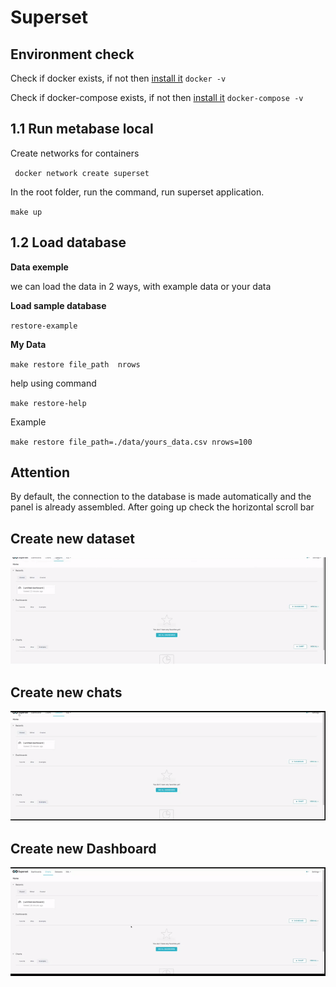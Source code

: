# Superset

## **Environment check**

Check if docker exists, if not then [install it](https://docs.docker.com/engine/install/ubuntu/)
`docker -v `

Check if docker-compose exists, if not then [install it](https://docs.docker.com/compose/install/)
`docker-compose -v `


## 1.1 **Run metabase local**

Create networks for containers

` docker network create superset`

In the root folder, run the command, run superset application.

`make up  `


## 1.2 **Load database**

**Data exemple**  

we can load the data in 2 ways, with example data or your data

**Load sample database**

`restore-example`

**My Data**

`make restore file_path  nrows`

help using command

`make restore-help`

Example

`make restore file_path=./data/yours_data.csv nrows=100`


## **Attention**

By default, the connection to the database is made automatically and the panel is already assembled. After going up check the horizontal scroll bar


## **Create new dataset**

![](https://raw.githubusercontent.com/francisco1code/Files/main/gif/dataset.gif)

## **Create new chats**

![](https://raw.githubusercontent.com/francisco1code/Files/main/gif/chat.gif)


## **Create new Dashboard**

![](https://raw.githubusercontent.com/francisco1code/Files/main/gif/dashboard.gif)




